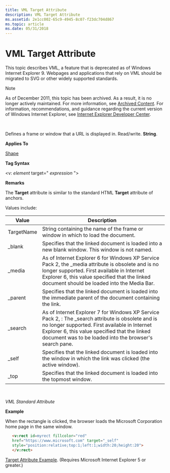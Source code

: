 ```yaml
---
title: VML Target Attribute
description: VML Target Attribute
ms.assetid: 2e1cc002-65c9-4945-8c07-f23dc704d867
ms.topic: article
ms.date: 05/31/2018
---
```


# VML Target Attribute

This topic describes VML, a feature that is deprecated as of Windows Internet Explorer 9. Webpages and applications that rely on VML should be migrated to SVG or other widely supported standards.

> [!Note]  
> As of December 2011, this topic has been archived. As a result, it is no longer actively maintained. For more information, see [Archived Content](https://docs.microsoft.com/previous-versions/windows/internet-explorer/ie-developer/). For information, recommendations, and guidance regarding the current version of Windows Internet Explorer, see [Internet Explorer Developer Center](https://msdn.microsoft.com/ie/).

 

Defines a frame or window that a URL is displayed in. Read/write. **String**.

**Applies To**

[Shape](shape-element--vml.md)

**Tag Syntax**

<v: *element* target=" *expression* ">

**Remarks**

The **Target** attribute is similar to the standard HTML **Target** attribute of anchors.

Values include:



| Value      | Description                                                                                                                                                                                                                                                      |
|------------|------------------------------------------------------------------------------------------------------------------------------------------------------------------------------------------------------------------------------------------------------------------|
| TargetName | String containing the name of the frame or window in which to load the document.                                                                                                                                                                                 |
| \_blank    | Specifies that the linked document is loaded into a new blank window. This window is not named.                                                                                                                                                                  |
| \_media    | As of Internet Explorer 6 for Windows XP Service Pack 2, the \_media attribute is obsolete and is no longer supported. First available in Internet Explorer 6, this value specified that the linked document should be loaded into the Media Bar.                |
| \_parent   | Specifies that the linked document is loaded into the immediate parent of the document containing the link.                                                                                                                                                      |
| \_search   | As of Internet Explorer 7 for Windows XP Service Pack 2, : The \_search attribute is obsolete and is no longer supported. First available in Internet Explorer 6, this value specified that the linked document was to be loaded into the browser's search pane. |
| \_self     | Specifies that the linked document is loaded into the window in which the link was clicked (the active window).                                                                                                                                                  |
| \_top      | Specifies that the linked document is loaded into the topmost window.                                                                                                                                                                                            |



 

*VML Standard Attribute*

**Example**

When the rectangle is clicked, the browser loads the Microsoft Corporation home page in the same window.


```HTML
   <v:rect id=myrect fillcolor="red"
   href="https://www.microsoft.com" target="_self"
   style="position:relative;top:1;left:1;width:20;height:20">
   </v:rect>
```



[Target Attribute Example](https://samples.msdn.microsoft.com/workshop/samples/vml/shape/examples/x_target.md). (Requires Microsoft Internet Explorer 5 or greater.)

 

 




